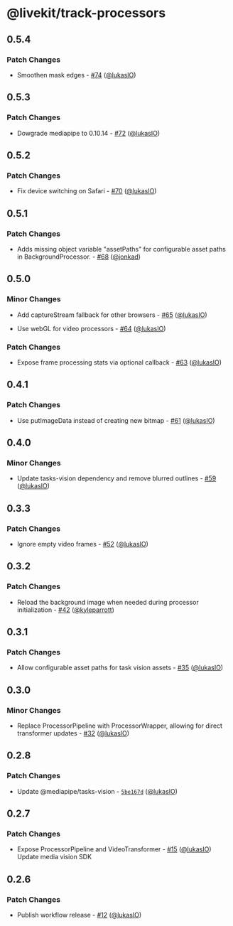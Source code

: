 # @livekit/track-processors

## 0.5.4

### Patch Changes

- Smoothen mask edges - [#74](https://github.com/livekit/track-processors-js/pull/74) ([@lukasIO](https://github.com/lukasIO))

## 0.5.3

### Patch Changes

- Dowgrade mediapipe to 0.10.14 - [#72](https://github.com/livekit/track-processors-js/pull/72) ([@lukasIO](https://github.com/lukasIO))

## 0.5.2

### Patch Changes

- Fix device switching on Safari - [#70](https://github.com/livekit/track-processors-js/pull/70) ([@lukasIO](https://github.com/lukasIO))

## 0.5.1

### Patch Changes

- Adds missing object variable "assetPaths" for configurable asset paths in BackgroundProcessor. - [#68](https://github.com/livekit/track-processors-js/pull/68) ([@jonkad](https://github.com/jonkad))

## 0.5.0

### Minor Changes

- Add captureStream fallback for other browsers - [#65](https://github.com/livekit/track-processors-js/pull/65) ([@lukasIO](https://github.com/lukasIO))

- Use webGL for video processors - [#64](https://github.com/livekit/track-processors-js/pull/64) ([@lukasIO](https://github.com/lukasIO))

### Patch Changes

- Expose frame processing stats via optional callback - [#63](https://github.com/livekit/track-processors-js/pull/63) ([@lukasIO](https://github.com/lukasIO))

## 0.4.1

### Patch Changes

- Use putImageData instead of creating new bitmap - [#61](https://github.com/livekit/track-processors-js/pull/61) ([@lukasIO](https://github.com/lukasIO))

## 0.4.0

### Minor Changes

- Update tasks-vision dependency and remove blurred outlines - [#59](https://github.com/livekit/track-processors-js/pull/59) ([@lukasIO](https://github.com/lukasIO))

## 0.3.3

### Patch Changes

- Ignore empty video frames - [#52](https://github.com/livekit/track-processors-js/pull/52) ([@lukasIO](https://github.com/lukasIO))

## 0.3.2

### Patch Changes

- Reload the background image when needed during processor initialization - [#42](https://github.com/livekit/track-processors-js/pull/42) ([@kyleparrott](https://github.com/kyleparrott))

## 0.3.1

### Patch Changes

- Allow configurable asset paths for task vision assets - [#35](https://github.com/livekit/track-processors-js/pull/35) ([@lukasIO](https://github.com/lukasIO))

## 0.3.0

### Minor Changes

- Replace ProcessorPipeline with ProcessorWrapper, allowing for direct transformer updates - [#32](https://github.com/livekit/track-processors-js/pull/32) ([@lukasIO](https://github.com/lukasIO))

## 0.2.8

### Patch Changes

- Update @mediapipe/tasks-vision - [`5be167d`](https://github.com/livekit/track-processors-js/commit/5be167d2f7b0aaf99d691009306691cfe7fa9d77) ([@lukasIO](https://github.com/lukasIO))

## 0.2.7

### Patch Changes

- Expose ProcessorPipeline and VideoTransformer - [#15](https://github.com/livekit/track-processors-js/pull/15) ([@lukasIO](https://github.com/lukasIO))
  Update media vision SDK

## 0.2.6

### Patch Changes

- Publish workflow release - [#12](https://github.com/livekit/track-processors-js/pull/12) ([@lukasIO](https://github.com/lukasIO))
